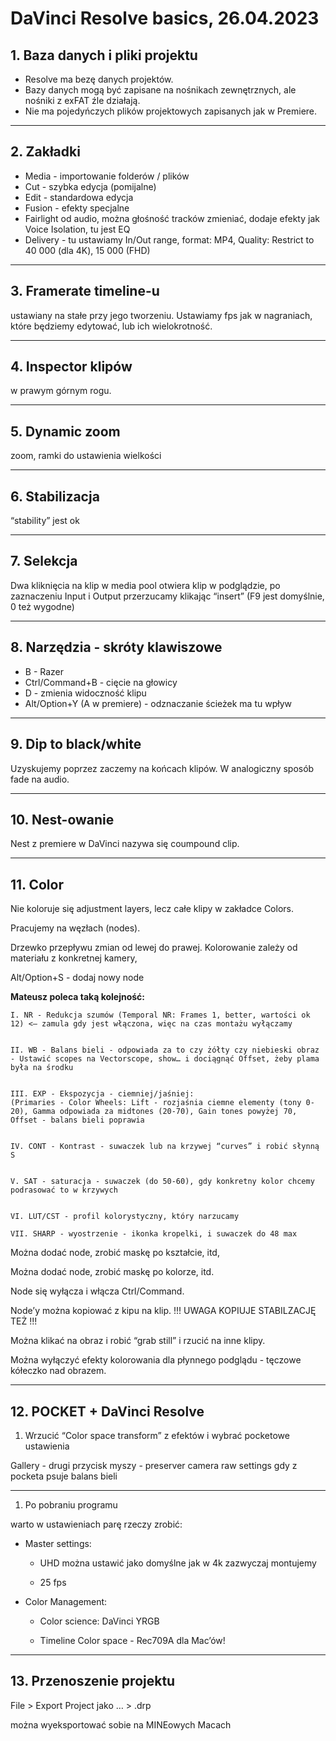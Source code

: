 # DaVinci Resolve basics, 26.04.2023

## 1. Baza danych i pliki projektu

* Resolve ma bezę danych projektów.
* Bazy danych mogą być zapisane na nośnikach zewnętrznych, ale nośniki z exFAT źle działają.
* Nie ma pojedyńczych plików projektowych zapisanych jak w Premiere.

---

## 2. Zakładki

* Media - importowanie folderów / plików
* Cut - szybka edycja (pomijalne)
* Edit - standardowa edycja
* Fusion - efekty specjalne
* Fairlight od audio, można głośność tracków zmieniać, dodaje efekty jak  Voice Isolation, tu jest EQ
* Delivery - tu ustawiamy In/Out range, format: MP4, Quality: Restrict to 40 000 (dla 4K), 15 000 (FHD)

---

## 3. Framerate timeline-u

ustawiany na stałe przy jego tworzeniu. Ustawiamy fps jak w nagraniach, które będziemy edytować, lub ich wielokrotność.

---

## 4. Inspector klipów

w prawym górnym rogu.

---

## 5. Dynamic zoom

zoom, ramki do ustawienia wielkości

---

## 6. Stabilizacja

“stability” jest ok

---

## 7. Selekcja

Dwa kliknięcia na klip w media pool otwiera klip w podglądzie, po zaznaczeniu Input i Output przerzucamy klikając “insert” (F9 jest domyślnie, 0 też wygodne)

---

## 8. Narzędzia - skróty klawiszowe

* B - Razer
* Ctrl/Command+B - cięcie na głowicy
* D - zmienia widoczność klipu
* Alt/Option+Y (A w premiere) - odznaczanie ścieżek ma tu wpływ

---

## 9. Dip to black/white

Uzyskujemy poprzez zaczemy na końcach klipów.
W analogiczny sposób fade na audio.

---

## 10. Nest-owanie

Nest z premiere w DaVinci nazywa się coumpound clip.

---

## 11. Color

Nie koloruje się adjustment layers, lecz całe klipy w zakładce Colors.

Pracujemy na węzłach (nodes).

Drzewko przepływu zmian od lewej do prawej.
Kolorowanie zależy od materiału z konkretnej kamery,

Alt/Option+S - dodaj nowy node

**Mateusz poleca taką kolejność:**

    I. NR - Redukcja szumów (Temporal NR: Frames 1, better, wartości ok 12) <— zamula gdy jest włączona, więc na czas montażu wyłączamy 


    II. WB - Balans bieli - odpowiada za to czy żółty czy niebieski obraz - Ustawić scopes na Vectorscope, show… i dociągnąć Offset, żeby plama była na środku


    III. EXP - Ekspozycja - ciemniej/jaśniej:
    (Primaries - Color Wheels: Lift - rozjaśnia ciemne elementy (tony 0-20), Gamma odpowiada za midtones (20-70), Gain tones powyżej 70, Offset - balans bieli poprawia 


    IV. CONT - Kontrast - suwaczek lub na krzywej “curves” i robić słynną S 


    V. SAT - saturacja - suwaczek (do 50-60), gdy konkretny kolor chcemy podrasować to w krzywych
    

    VI. LUT/CST - profil kolorystyczny, który narzucamy

    VII. SHARP - wyostrzenie - ikonka kropelki, i suwaczek do 48 max

Można dodać node, zrobić maskę po kształcie, itd,

Można dodać node, zrobić maskę po kolorze, itd.

Node się wyłącza i włącza Ctrl/Command.

Node’y można kopiować z kipu na klip. !!! UWAGA KOPIUJE STABILZACJĘ TEŻ !!!

Można klikać na obraz i robić “grab still” i rzucić na inne klipy.

Można wyłączyć efekty kolorowania dla płynnego podglądu - tęczowe kółeczko nad obrazem.

---

## 12. POCKET + DaVinci Resolve

1. Wrzucić “Color space transform” z efektów i wybrać pocketowe ustawienia

Gallery - drugi przycisk myszy - preserver camera raw settings gdy z pocketa psuje balans bieli

---

1. Po pobraniu programu

warto w ustawieniach parę rzeczy zrobić:

* Master settings:

  * UHD można ustawić jako domyślne jak w 4k zazwyczaj montujemy

  * 25 fps

* Color Management:

  * Color science: DaVinci YRGB

  * Timeline Color space - Rec709A dla Mac’ów!

---

## 13. Przenoszenie projektu

File > Export Project jako … > .drp

można wyeksportować sobie na MINEowych Macach
